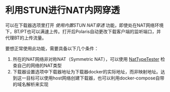 # 利用STUN进行NAT内网穿透

可以在下载器选项里打开 *使用内置STUN NAT穿透* 功能，即使处在NAT网络环境下，BT/PT也可以满速上传。打开后Polaris自动更改下载客户端的监听端口，并代理BT的上传流量。

要想正常使用此功能，需要具备以下几个条件：

1. 所在的NAT网络非对称NAT（Symmetric NAT），可以使用 [NatTypeTester](https://github.com/HMBSbige/NatTypeTester/releases/) 检查自己的网络的NAT类型
2. 下载器设置选项中下载器地址为下载器docker的实际地址，而非映射地址。达到这一目标可以使用host网络创建下载器，也可以利用docker-compose自带的域名解析来实现

